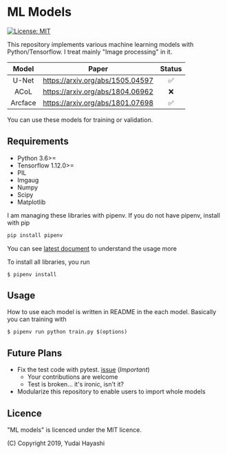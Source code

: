 # ML Models

[![License: MIT](https://img.shields.io/badge/License-MIT-yellow.svg)](https://opensource.org/licenses/MIT)

This repository implements various machine learning models with Python/Tensorflow. I treat mainly "Image processing" in it.

|  Model  |              Paper               |       Status       |
| :-----: | :------------------------------: | :----------------: |
|  U-Net  | https://arxiv.org/abs/1505.04597 | :white_check_mark: |
|  ACoL   | https://arxiv.org/abs/1804.06962 | :x: |
| Arcface | https://arxiv.org/abs/1801.07698 | :white_check_mark: |

You can use these models for training or validation.

## Requirements

- Python 3.6>=
- Tensorflow 1.12.0>=
- PIL
- Imgaug
- Numpy
- Scipy
- Matplotlib

I am managing these libraries with pipenv. If you do not have pipenv, install with pip
```bash
pip install pipenv
```
You can see [latest document](https://docs.pipenv.org/en/latest/) to understand the usage more

To install all libraries, you run
```
$ pipenv install
```

## Usage

How to use each model is written in README in the each model. Basically you can training with

```
$ pipenv run python train.py $(options)
```

## Future Plans
- Fix the test code with pytest. [issue](https://github.com/Hayashi-Yudai/ML_models/issues/42) (*Important*)
    - Your contributions are welcome
    - Test is broken... it's ironic, isn't it?
- Modularize this repository to enable users to import whole models

## Licence

"ML models" is licenced under the MIT licence.

(C) Copyright 2019, Yudai Hayashi
